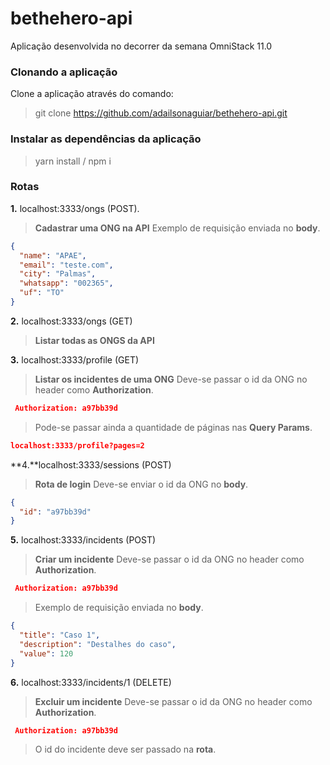 # bethehero-api

Aplicação desenvolvida no decorrer da semana OmniStack 11.0

### Clonando a aplicação

Clone a aplicação através do comando:

> git clone https://github.com/adailsonaguiar/bethehero-api.git

### Instalar as dependências da aplicação

> yarn install / npm i

### Rotas

**1.** localhost:3333/ongs (POST).

> **Cadastrar uma ONG na API**
> Exemplo de requisição enviada no **body**.

```json
{
  "name": "APAE",
  "email": "teste.com",
  "city": "Palmas",
  "whatsapp": "002365",
  "uf": "TO"
}
```

**2.** localhost:3333/ongs (GET)

> **Listar todas as ONGS da API**

**3.** localhost:3333/profile (GET)

> **Listar os incidentes de uma ONG**
> Deve-se passar o id da ONG no header como **Authorization**.

```json
 Authorization: a97bb39d
```

> Pode-se passar ainda a quantidade de páginas nas **Query Params**.

```json
localhost:3333/profile?pages=2
```

**4.**localhost:3333/sessions (POST)

> **Rota de login**
> Deve-se enviar o id da ONG no **body**.

```json
{
  "id": "a97bb39d"
}
```

**5.** localhost:3333/incidents (POST)

> **Criar um incidente**
> Deve-se passar o id da ONG no header como **Authorization**.

```json
 Authorization: a97bb39d
```

> Exemplo de requisição enviada no **body**.

```json
{
  "title": "Caso 1",
  "description": "Destalhes do caso",
  "value": 120
}
```

**6.** localhost:3333/incidents/1 (DELETE)

> **Excluir um incidente**
> Deve-se passar o id da ONG no header como **Authorization**.

```json
 Authorization: a97bb39d
```

> O id do incidente deve ser passado na **rota**.
